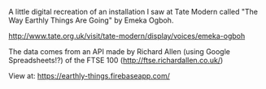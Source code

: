 A little digital recreation of an installation I saw at Tate Modern called "The Way Earthly Things Are Going" by Emeka Ogboh.

http://www.tate.org.uk/visit/tate-modern/display/voices/emeka-ogboh

The data comes from an API made by Richard Allen (using Google Spreadsheets!?) of the FTSE 100 (http://ftse.richardallen.co.uk/)

View at: https://earthly-things.firebaseapp.com/